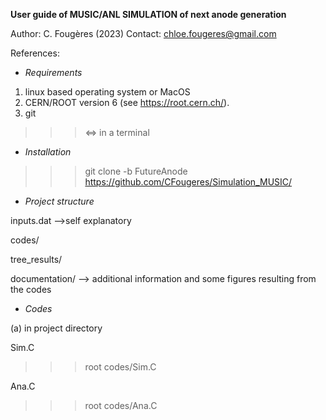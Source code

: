 **User guide of MUSIC/ANL SIMULATION of next anode generation**

Author: C. Fougères (2023)
Contact: chloe.fougeres@gmail.com

References: 


- *Requirements*
1. linux based operating system or MacOS
2. CERN/ROOT version 6  (see https://root.cern.ch/).
3. git

>>> <=> in a terminal


- *Installation*
>>>  git clone -b FutureAnode https://github.com/CFougeres/Simulation_MUSIC/


- *Project structure*
  
inputs.dat                  -->self explanatory
 
codes/
 
tree_results/         
    
documentation/              --> additional information and some figures resulting from the codes

- *Codes*
  
(a) in project directory

Sim.C 
>>>root codes/Sim.C

Ana.C 
>>>root codes/Ana.C
